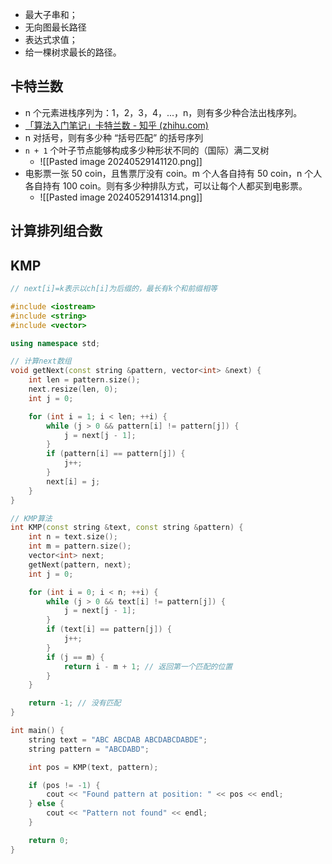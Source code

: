 - 最大子串和；
- 无向图最长路径
- 表达式求值；
- 给一棵树求最长的路径。
## 卡特兰数
- n 个元素进栈序列为：1，2，3，4，...，n，则有多少种合法出栈序列。
- [「算法入门笔记」卡特兰数 - 知乎 (zhihu.com)](https://zhuanlan.zhihu.com/p/97619085)
- n 对括号，则有多少种 “括号匹配” 的括号序列
- `n + 1` 个叶子节点能够构成多少种形状不同的（国际）满二叉树
	- ![[Pasted image 20240529141120.png]]
- 电影票一张 50 coin，且售票厅没有 coin。m 个人各自持有 50 coin，n 个人各自持有 100 coin。则有多少种排队方式，可以让每个人都买到电影票。
	- ![[Pasted image 20240529141314.png]]
## 计算排列组合数


## KMP
```C++
// next[i]=k表示以ch[i]为后缀的，最长有k个和前缀相等

#include <iostream>
#include <string>
#include <vector>

using namespace std;

// 计算next数组
void getNext(const string &pattern, vector<int> &next) {
    int len = pattern.size();
    next.resize(len, 0);
    int j = 0;

    for (int i = 1; i < len; ++i) {
        while (j > 0 && pattern[i] != pattern[j]) {
            j = next[j - 1];
        }
        if (pattern[i] == pattern[j]) {
            j++;
        }
        next[i] = j;
    }
}

// KMP算法
int KMP(const string &text, const string &pattern) {
    int n = text.size();
    int m = pattern.size();
    vector<int> next;
    getNext(pattern, next);
    int j = 0;

    for (int i = 0; i < n; ++i) {
        while (j > 0 && text[i] != pattern[j]) {
            j = next[j - 1];
        }
        if (text[i] == pattern[j]) {
            j++;
        }
        if (j == m) {
            return i - m + 1; // 返回第一个匹配的位置
        }
    }

    return -1; // 没有匹配
}

int main() {
    string text = "ABC ABCDAB ABCDABCDABDE";
    string pattern = "ABCDABD";

    int pos = KMP(text, pattern);

    if (pos != -1) {
        cout << "Found pattern at position: " << pos << endl;
    } else {
        cout << "Pattern not found" << endl;
    }

    return 0;
}
```